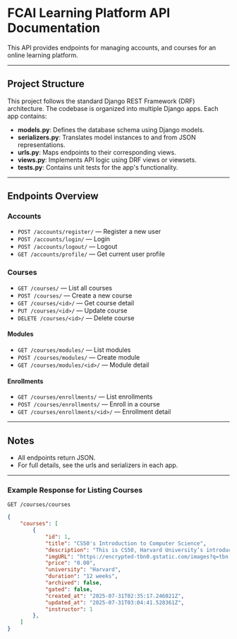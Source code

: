 # FCAI Learning Platform API Documentation

This API provides endpoints for managing accounts, and courses for an online learning platform.

---

## Project Structure

This project follows the standard Django REST Framework (DRF) architecture. The codebase is organized into multiple Django apps. Each app contains:

- **models.py**: Defines the database schema using Django models.
- **serializers.py**: Translates model instances to and from JSON representations.
- **urls.py**: Maps endpoints to their corresponding views.
- **views.py**: Implements API logic using DRF views or viewsets.
- **tests.py**: Contains unit tests for the app's functionality.

---

## Endpoints Overview

### Accounts
- `POST /accounts/register/` — Register a new user
- `POST /accounts/login/` — Login
- `POST /accounts/logout/` — Logout
- `GET /accounts/profile/` — Get current user profile

### Courses
- `GET /courses/` — List all courses
- `POST /courses/` — Create a new course
- `GET /courses/<id>/` — Get course detail
- `PUT /courses/<id>/` — Update course
- `DELETE /courses/<id>/` — Delete course

#### Modules
- `GET /courses/modules/` — List modules
- `POST /courses/modules/` — Create module
- `GET /courses/modules/<id>/` — Module detail

#### Enrollments
- `GET /courses/enrollments/` — List enrollments
- `POST /courses/enrollments/` — Enroll in a course
- `GET /courses/enrollments/<id>/` — Enrollment detail

---

## Notes
- All endpoints return JSON.
- For full details, see the urls and serializers in each app.

---
### Example Response for Listing Courses
`GET /courses/courses`

```json
{
    "courses": [
        {
            "id": 1,
            "title": "CS50's Introduction to Computer Science",
            "description": "This is CS50, Harvard University’s introduction to the intellectual enterprises of computer science and the art of programming, for concentrators and non-concentrators alike, with or without prior programming experience.",
            "imgURL": "https://encrypted-tbn0.gstatic.com/images?q=tbn:ANd9GcRg72cAl3BNikUaU3UB8XhRa-f3sLyqzZLdMHfu4DY2epS5RnjhSCqiXPWavlYzgnj0ou0&usqp=CAU",
            "price": "0.00",
            "university": "Harvard",
            "duration": "12 weeks",
            "archived": false,
            "gated": false,
            "created_at": "2025-07-31T02:35:17.246021Z",
            "updated_at": "2025-07-31T03:04:41.528361Z",
            "instructor": 1
        },
    ]
}
```